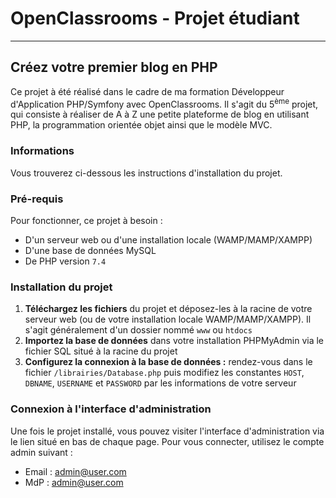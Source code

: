 # OpenClassrooms - Projet étudiant

***

## Créez votre premier blog en PHP


Ce projet à été réalisé dans le cadre de ma formation Développeur d'Application PHP/Symfony avec OpenClassrooms.
Il s'agit du 5<sup>ème</sup> projet, qui consiste à réaliser de A à Z une petite plateforme de blog en utilisant PHP, la programmation orientée objet ainsi que le modèle MVC.


### Informations

Vous trouverez ci-dessous les instructions d'installation du projet.


### Pré-requis

Pour fonctionner, ce projet à besoin :

* D'un serveur web ou d'une installation locale (WAMP/MAMP/XAMPP)
* D'une base de données MySQL
* De PHP version <code>7.4</code>


### Installation du projet

1. **Téléchargez les fichiers** du projet et déposez-les à la racine de votre serveur web (ou de votre installation locale WAMP/MAMP/XAMPP). Il s'agit généralement d'un dossier nommé <code>www</code> ou <code>htdocs</code>
2. **Importez la base de données** dans votre installation PHPMyAdmin via le fichier SQL situé à la racine du projet
3. **Configurez la connexion à la base de données :** rendez-vous dans le fichier <code>/librairies/Database.php</code> puis modifiez les constantes <code>HOST</code>, <code>DBNAME</code>, <code>USERNAME</code> et <code>PASSWORD</code> par les informations de votre serveur


### Connexion à l'interface d'administration 

Une fois le projet installé, vous pouvez visiter l'interface d'administration via le lien situé en bas de chaque page.
Pour vous connecter, utilisez le compte admin suivant :

* Email : admin@user.com
* MdP : admin@user.com
